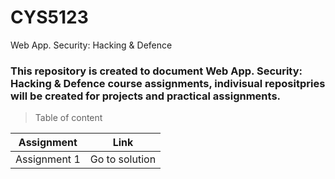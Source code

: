 # CYS5123
Web App. Security: Hacking &amp; Defence

### This repository is created to document Web App. Security: Hacking & Defence course assignments, indivisual repositpries will be created for projects and practical assignments. 

> Table of content

| Assignment  | Link           |
| ----------- | -----------    |
| Assignment 1| Go to solution |
